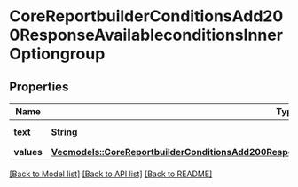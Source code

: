 # CoreReportbuilderConditionsAdd200ResponseAvailableconditionsInnerOptiongroup

## Properties

Name | Type | Description | Notes
------------ | ------------- | ------------- | -------------
**text** | **String** | text | [default to null]
**values** | [**Vec<models::CoreReportbuilderConditionsAdd200ResponseAvailableconditionsInnerOptiongroupValuesInner>**](core_reportbuilder_conditions_add_200_response_availableconditions_inner_optiongroup_values_inner.md) |  | 

[[Back to Model list]](../README.md#documentation-for-models) [[Back to API list]](../README.md#documentation-for-api-endpoints) [[Back to README]](../README.md)


